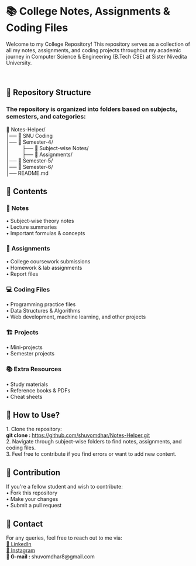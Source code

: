 <h1> 📚 College Notes, Assignments & Coding Files </h1>
<p>Welcome to my College Repository! This repository serves as a collection of all my notes, assignments, and coding projects throughout my academic journey in Computer Science & Engineering (B.Tech CSE) at Sister Nivedita University.</p>
<br>

<h2> 📂 Repository Structure </h2>
<h3> The repository is organized into folders based on subjects, semesters, and categories: </h3>
📁 Notes-Helper/<br>
│── 📁 SNU Coding<br>
│── 📂 Semester-4/<br>
│&nbsp;&nbsp;&nbsp;&nbsp;&nbsp;&nbsp;&nbsp;&nbsp;    ├── 📂 Subject-wise Notes/<br>
│&nbsp;&nbsp;&nbsp;&nbsp;&nbsp;&nbsp;&nbsp;&nbsp;         ├── 📂 Assignments/<br>
│── 📂 Semester-5/<br>
│── 📂 Semester-6/<br>
│── README.md<br>

<h2> 📜 Contents </h2>
<h3> 📝 Notes </h3>
• Subject-wise theory notes
<br>
• Lecture summaries
<br>
• Important formulas & concepts
<br>

<h3> 📑 Assignments </h3>
• College coursework submissions
<br>
• Homework & lab assignments
<br>
• Report files
<br>

<h3> 💻 Coding Files </h3>
• Programming practice files
<br>
• Data Structures & Algorithms
<br>
• Web development, machine learning, and other projects
<br>

<h3> 🏗️ Projects </h3>
• Mini-projects
<br>
• Semester projects
<br>

<h3> 📚 Extra Resources </h3>
• Study materials
<br>
• Reference books & PDFs
<br>
• Cheat sheets
<br>

<h2> 🚀 How to Use? </h2>
1. Clone the repository:<br>
   <strong>git clone :&nbsp;</strong><a href="https://github.com/shuvomdhar/Notes-Helper.git" target="_blank">https://github.com/shuvomdhar/Notes-Helper.git</a>
   <br>
2. Navigate through subject-wise folders to find notes, assignments, and coding files.
   <br>
3. Feel free to contribute if you find errors or want to add new content.
   <br>

<h2> 📌 Contribution </h2>
If you're a fellow student and wish to contribute:
<br>
• Fork this repository
<br>
• Make your changes
<br>
• Submit a pull request
<br>

<h2> 📧 Contact </h2>
For any queries, feel free to reach out to me via:
<br>
<a href="linkedin.com/in/shuvom-dhar" target="_blank">🔗 LinkedIn</a>
<br>
<a href="https://www.instagram.com/shuvom_dhar_/" target="_blank">🔗 Instagram</a>
<br>
<strong>📨 G-mail :&nbsp;</strong>shuvomdhar8@gmail.com
